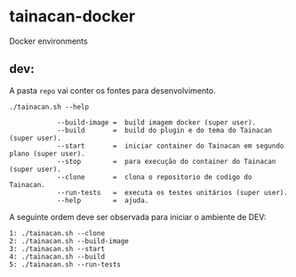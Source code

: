 # tainacan-docker
Docker environments

## dev:
A pasta `repo` vai conter os fontes para desenvolvimento.
```
./tainacan.sh --help

            --build-image =  build imagem docker (super user).
            --build       =  build do plugin e do tema do Tainacan (super user).
            --start       =  iniciar container do Tainacan em segundo plano (super user).
            --stop        =  para execução do container do Tainacan (super user).
            --clone       =  clona o repositorio de codigo do Tainacan.
            --run-tests   =  executa os testes unitários (super user).
            --help        =  ajuda.            
```

A seguinte ordem deve ser observada para iniciar o ambiente de DEV:

```
1: ./tainacan.sh --clone
2: ./tainacan.sh --build-image
3: ./tainacan.sh --start
4: ./tainacan.sh --build
5: ./tainacan.sh --run-tests
```
